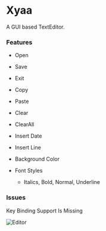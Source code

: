 # Xyaa
A GUI based TextEditor.
 
### Features

 - Open
 - Save
 - Exit
 - Copy
 - Paste
 - Clear
 - ClearAll
 - Insert Date
 - Insert Line

 - Background Color 
 - Font Styles 
   - Italics, Bold, Normal, Underline

### Issues
 Key Binding Support Is Missing

   ![Editor](https://user-images.githubusercontent.com/25559858/58894445-9ffe1980-870f-11e9-9174-b0e7b5c80f2f.png)

